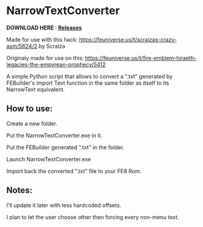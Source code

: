 # NarrowTextConverter

**DOWNLOAD HERE : [Releases](https://github.com/UselessNinja/NarrowTextConverter/releases)**

Made for use with this hack: https://feuniverse.us/t/scraizas-crazy-asm/5624/2 by Scraiza

Originaly made for use on this: https://feuniverse.us/t/fire-emblem-hiraeth-legacies-the-empyrean-prophecy/5412

A simple Python script that allows to convert a ".txt" generated by FEBuilder's import Text function in the same folder as itself to its NarrowText equivalent.

## How to use:
Create a new folder.

Put the NarrowTextConverter.exe in it.

Put the FEBuilder generated ".txt" in the folder.

Launch NarrowTextConverter.exe

Import back the converted ".txt" file to your FE8 Rom.

## Notes:
I'll update it later with less hardcoded offsets.

I plan to let the user choose other then forcing every non-menu text.
